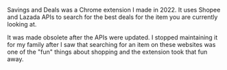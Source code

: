 Savings and Deals was a Chrome extension I made in 2022.
It uses Shopee and Lazada APIs to search for the best deals for the item you are currently looking at.

It was made obsolete after the APIs were updated.
I stopped maintaining it for my family after I saw that searching for an item on these websites was one of the "fun" things about shopping and the extension took that fun away.
